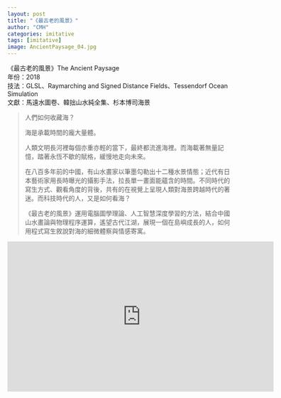 ```yaml
---
layout: post
title: "《最古老的風景》"
author: "CMH"
categories: imitative
tags: [imitative]
image: AncientPaysage_04.jpg
---
```



《最古老的風景》The Ancient Paysage  
年份：2018  
技法：GLSL、Raymarching and Signed Distance Fields、Tessendorf Ocean Simulation  
文獻：馬遠水圖卷、韓拙山水純全集、杉本博司海景  


> 人們如何收藏海？
> 
> 海是承載時間的龐大量體。
> 
> 人類文明長河裡每個亦重亦輕的當下，最終都流進海裡。而海載著無量記憶，踏著永恆不歇的賦格，緩慢地走向未來。
> 
> 在八百多年前的中國，有山水畫家以筆墨勾勒出十二種水景情態；近代有日本藝術家用長時曝光的攝影手法，拉長單一畫面能蘊含的時間。不同時代的寫生方式、觀看角度的背後，共有的在視覺上呈現人類對海景跨越時代的著迷。而科技時代的人，又是如何看海？
> 
> 《最古老的風景》運用電腦圖學理論、人工智慧深度學習的方法，結合中國山水畫論與物理程序運算，遙望古代江湖，展現一個在島嶼成長的人，如何用程式寫生敘說對海的細微體察與情感寄寓。  


<!-- Modified from https://github.com/nathancy/jekyll-embed-video -->
<div class="iframe-container">
    <iframe
        width="600" height="338"
        src="https://youtu.be/K-X9fuDsK40"
        frameborder="0"
        allow="accelerometer; autoplay; encrypted-media; gyroscope; picture-in-picture"
        allowfullscreen>
    </iframe>
</div>
